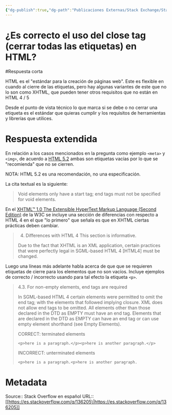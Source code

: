 ```yaml
---
{"dg-publish":true,"dg-path":"Publicaciones Externas/Stack Exchange/Stack Overflow en español/es.stackoverflow.com-136205.md","permalink":"/publicaciones-externas/stack-exchange/stack-overflow-en-espanol/es-stackoverflow-com-136205/","title":"¿Es correcto el uso del close tag (cerrar todas las etiquetas) en HTML?","hide":true,"noteIcon":"\"0\"","created":"2024-04-03T12:49:10.592-06:00","updated":"2024-04-05T16:43:52.933-06:00"}
---
```


# ¿Es correcto el uso del close tag (cerrar todas las etiquetas) en HTML?

#Respuesta corta

HTML es el "estándar para la creación de páginas web". Este es flexible en cuando al cierre de las etiquetas, pero hay algunas variantes de este que no lo son como XHTML, que pueden tener otros requisitos que no están en HTML 4 / 5

Desde el punto de vista técnico lo que marca si se debe o no cerrar una etiqueta es el estándar que quieras cumplir y los requisitos de herramientas y librerías que utilices.

# Respuesta extendida
En relación a los  casos mencionados en la pregunta como ejemplo `<meta>` y `<img>`, de acuerdo a [HTML 5.2][1] ambas son etiquetas vacías por lo que se "recomienda" que no se cierren. 

NOTA: HTML 5.2 es una recomendación, no una especificación.

La cita textual es la siguiente:

> Void elements only have a start tag; end tags must not be specified for void elements.

En el [XHTML™ 1.0 The Extensible HyperText Markup Language (Second Edition)][2] de la W3C se incluye una sección de diferencias con respecto a HTML 4 en el que "lo primero" que señala es que en XHTML ciertas prácticas deben cambiar.

> 4. Differences with HTML 4 This section is informative.
> 
> Due to the fact that XHTML is an XML application, certain practices
> that were perfectly legal in SGML-based HTML 4 [HTML4] must be
> changed.
> 

Luego una líneas más adelante habla acerca de que que se requieren etiquetas de cierre para los elementos que no son vacíos. Incluye ejemplos de correcto / incorrecto usando para tal efecto la etiqueta `<p>`.

> 
> 4.3. For non-empty elements, end tags are required
> 
> In SGML-based HTML 4 certain elements were permitted to omit the end
> tag; with the elements that followed implying closure. XML does not
> allow end tags to be omitted. All elements other than those declared
> in the DTD as EMPTY must have an end tag. Elements that are declared
> in the DTD as EMPTY can have an end tag or can use empty element
> shorthand (see Empty Elements).
> 
> CORRECT: terminated elements
> 
>     <p>here is a paragraph.</p><p>here is another paragraph.</p>
> 
> INCORRECT: unterminated elements
> 
>     <p>here is a paragraph.<p>here is another paragraph.


  [1]: https://www.w3.org/TR/html/syntax.html#void-elements
  [2]: https://www.w3.org/TR/xhtml1/

# Metadata
Source:: Stack Overflow en español
URL:: [[https://es.stackoverflow.com/q/136205\|https://es.stackoverflow.com/q/136205]]

